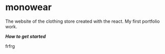 # monowear
The website of the clothing store created with the react. My first portfolio work.


***How to get started***

frfrg

